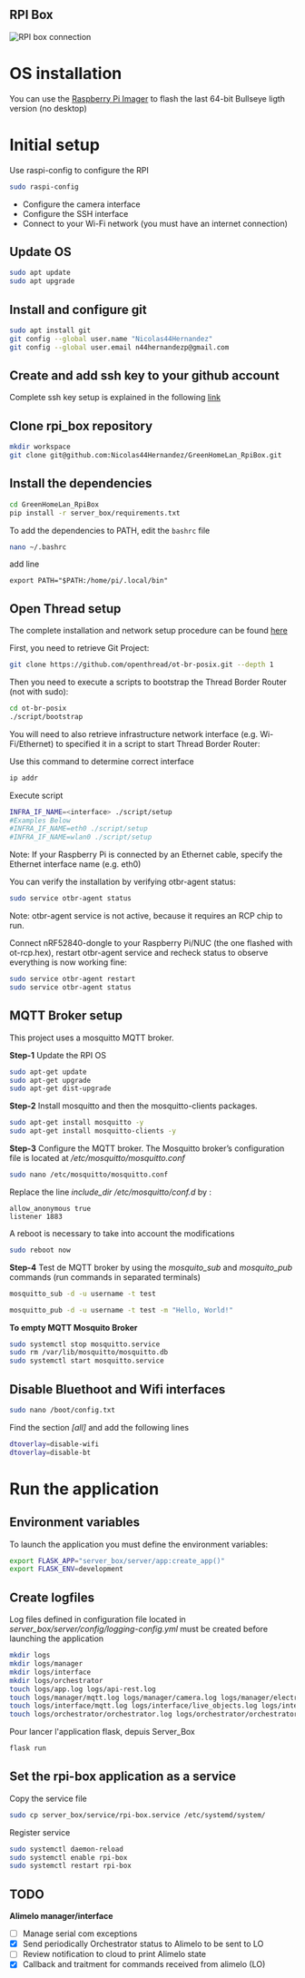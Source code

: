 ## RPI Box

![RPI box connection](../images/rpi_box.png)

# OS installation

You can use the [Raspberry Pi Imager](https://www.raspberrypi.com/software/) to flash the last 64-bit Bullseye ligth version (no desktop)

# Initial setup

Use raspi-config to configure the RPI

```bash
sudo raspi-config
```

- Configure the camera interface
- Configure the SSH interface
- Connect to your Wi-Fi network (you must have an internet connection)

## Update OS

```bash
sudo apt update
sudo apt upgrade
```

## Install and configure git

```bash
sudo apt install git
git config --global user.name "Nicolas44Hernandez"
git config --global user.email n44hernandezp@gmail.com
```

## Create and add ssh key to your github account

Complete ssh key setup is explained in the following [link](https://docs.github.com/es/authentication/connecting-to-github-with-ssh/generating-a-new-ssh-key-and-adding-it-to-the-ssh-agent)

## Clone rpi_box repository

```bash
mkdir workspace
git clone git@github.com:Nicolas44Hernandez/GreenHomeLan_RpiBox.git
```

## Install the dependencies
```bash
cd GreenHomeLan_RpiBox
pip install -r server_box/requirements.txt
```

To add the dependencies to PATH, edit the `bashrc` file

```bash
nano ~/.bashrc
```
add line
```
export PATH="$PATH:/home/pi/.local/bin"
```

## **Open Thread setup**

The complete installation and network setup procedure can be found [here](https://espace.agir.orange.com/display/HOMEINAI/How+to+set+up+OpenThread+Network)

First, you need to retrieve Git Project:

```bash
git clone https://github.com/openthread/ot-br-posix.git --depth 1
```

Then you need to execute a scripts to bootstrap the Thread Border Router (not with sudo):

```bash
cd ot-br-posix
./script/bootstrap
```

You will need to also retrieve infrastructure network interface (e.g. Wi-Fi/Ethernet) to specified it in a script to start Thread Border Router:

Use this command to determine correct interface

```bash
ip addr
```

Execute script

```bash
INFRA_IF_NAME=<interface> ./script/setup
#Examples Below
#INFRA_IF_NAME=eth0 ./script/setup
#INFRA_IF_NAME=wlan0 ./script/setup
```

Note: If your Raspberry Pi is connected by an Ethernet cable, specify the Ethernet interface name (e.g. eth0)

You can verify the installation  by verifying otbr-agent status:

```bash
sudo service otbr-agent status
```

Note: otbr-agent service is not active, because it requires an RCP chip to run.

Connect nRF52840-dongle to your Raspberry Pi/NUC (the one flashed with ot-rcp.hex), restart otbr-agent service and recheck status to observe everything is now working fine:

```bash
sudo service otbr-agent restart
sudo service otbr-agent status
```

## **MQTT Broker setup**

This project uses a mosquitto MQTT broker.

**Step-1**
Update the RPI OS

```bash
sudo apt-get update
sudo apt-get upgrade
sudo apt-get dist-upgrade
```

**Step-2**
Install mosquitto and then the mosquitto-clients packages.

```bash
sudo apt-get install mosquitto -y
sudo apt-get install mosquitto-clients -y
```

**Step-3**
Configure the MQTT broker. The Mosquitto broker’s configuration file is located at */etc/mosquitto/mosquitto.conf*

```bash
sudo nano /etc/mosquitto/mosquitto.conf
```

Replace the line *include_dir /etc/mosquitto/conf.d* by :

```
allow_anonymous true
listener 1883
```

A reboot is necessary to take into account the modifications

```bash
sudo reboot now
```

**Step-4**
Test de MQTT broker by using the *mosquito_sub* and *mosquito_pub* commands (run commands in separated terminals)

```bash
mosquitto_sub -d -u username -t test
```

```bash
mosquitto_pub -d -u username -t test -m "Hello, World!"
```

**To empty MQTT Mosquito Broker**

```bash
sudo systemctl stop mosquitto.service
sudo rm /var/lib/mosquitto/mosquitto.db
sudo systemctl start mosquitto.service
```

## Disable Bluethoot and Wifi interfaces

```bash
sudo nano /boot/config.txt
```

Find the section *[all]* and add the following lines

```bash
dtoverlay=disable-wifi
dtoverlay=disable-bt
```

# Run the application

## Environment variables

To launch the application you must define the environment variables:

```bash
export FLASK_APP="server_box/server/app:create_app()"
export FLASK_ENV=development
```

## Create logfiles

Log files defined in configuration file located in *server_box/server/config/logging-config.yml* must be created before launching the application

```bash
mkdir logs
mkdir logs/manager
mkdir logs/interface
mkdir logs/orchestrator
touch logs/app.log logs/api-rest.log
touch logs/manager/mqtt.log logs/manager/camera.log logs/manager/electrical_panel.log logs/manager/thread.log logs/manager/wifi_bands.log logs/manager/ip_discovery.log logs/manager/alimelo.log
touch logs/interface/mqtt.log logs/interface/live_objects.log logs/interface/thread.log logs/interface/telnet.log logs/interface/alimelo.log
touch logs/orchestrator/orchestrator.log logs/orchestrator/orchestrator_notification.log logs/orchestrator/orchestrator_live_objects.log logs/orchestrator/orchestrator_polling.log logs/orchestrator/orchestrator_requests.log logs/orchestrator/orchestrator_use_situations.log
```

Pour lancer l'application flask, depuis Server_Box

```bash
flask run
```

## Set the rpi-box application as a service

Copy the service file

```bash
sudo cp server_box/service/rpi-box.service /etc/systemd/system/
```

Register service

```bash
sudo systemctl daemon-reload
sudo systemctl enable rpi-box
sudo systemctl restart rpi-box
```

## TODO

**Alimelo manager/interface**

- [ ] Manage serial com exceptions
- [X] Send periodically Orchestrator status to Alimelo to be sent to LO
- [ ] Review notification to cloud to print Alimelo state
- [X] Callback and traitment for commands received from alimelo (LO)
